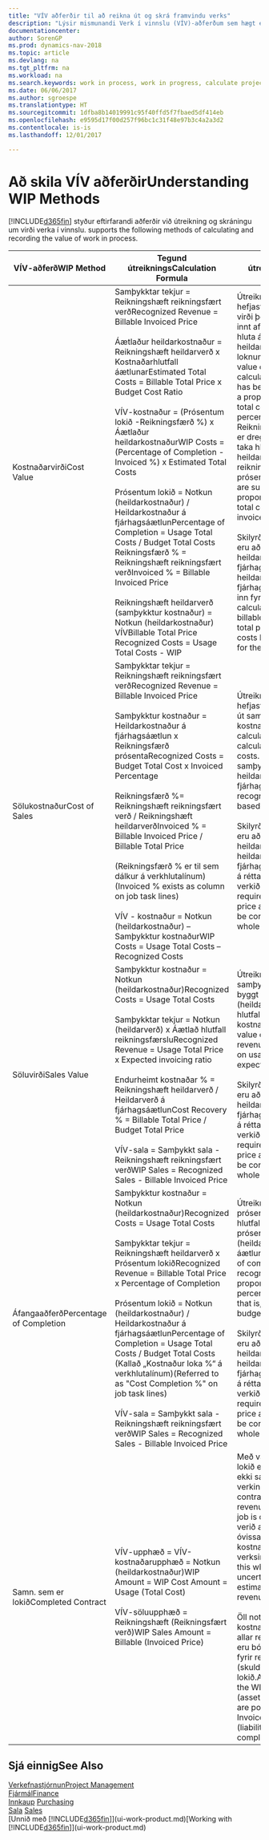 ```yaml
---
title: "VÍV aðferðir til að reikna út og skrá framvindu verks"
description: "Lýsir mismunandi Verk í vinnslu (VÍV)-aðferðum sem hægt er að nota til að bóka, fylgjast með og reikna út fjárhagsupplýsingar fyrir verk sem eru í vinnslu."
documentationcenter: 
author: SorenGP
ms.prod: dynamics-nav-2018
ms.topic: article
ms.devlang: na
ms.tgt_pltfrm: na
ms.workload: na
ms.search.keywords: work in process, work in progress, calculate project WIP
ms.date: 06/06/2017
ms.author: sgroespe
ms.translationtype: HT
ms.sourcegitcommit: 1dfba8b14019991c95f40ffd5f7fbaed5df414eb
ms.openlocfilehash: e9595d17f00d257f96bc1c31f48e97b3c4a2a3d2
ms.contentlocale: is-is
ms.lasthandoff: 12/01/2017

---
```

# <a name="understanding-wip-methods"></a><span data-ttu-id="fe622-103">Að skila VÍV aðferðir</span><span class="sxs-lookup"><span data-stu-id="fe622-103">Understanding WIP Methods</span></span>
[!INCLUDE[d365fin](includes/d365fin_md.md)]<span data-ttu-id="fe622-104"> styður eftirfarandi aðferðir við útreikning og skráningu um virði verka í vinnslu.</span><span class="sxs-lookup"><span data-stu-id="fe622-104"> supports the following methods of calculating and recording the value of work in process.</span></span>

| <span data-ttu-id="fe622-105">VÍV-aðferð</span><span class="sxs-lookup"><span data-stu-id="fe622-105">WIP Method</span></span> | <span data-ttu-id="fe622-106">Tegund útreiknings</span><span class="sxs-lookup"><span data-stu-id="fe622-106">Calculation Formula</span></span> | <span data-ttu-id="fe622-107">Lýsing útreiknings</span><span class="sxs-lookup"><span data-stu-id="fe622-107">Calculation Description</span></span> |
| --- | --- | --- |
| <span data-ttu-id="fe622-108">Kostnaðarvirði</span><span class="sxs-lookup"><span data-stu-id="fe622-108">Cost Value</span></span> |<span data-ttu-id="fe622-109">Samþykktar tekjur = Reikningshæft reikningsfært verð</span><span class="sxs-lookup"><span data-stu-id="fe622-109">Recognized Revenue = Billable Invoiced Price</span></span><br /><br /> <span data-ttu-id="fe622-110">Áætlaður heildarkostnaður = Reikningshæft heildarverð x Kostnaðarhlutfall áætlunar</span><span class="sxs-lookup"><span data-stu-id="fe622-110">Estimated Total Costs = Billable Total Price x Budget Cost Ratio</span></span><br /><br /> <span data-ttu-id="fe622-111">VÍV-kostnaður = (Prósentum lokið -Reikningsfærð %) x Áætlaður heildarkostnaður</span><span class="sxs-lookup"><span data-stu-id="fe622-111">WIP Costs = (Percentage of Completion - Invoiced %) x Estimated Total Costs</span></span><br /><br /> <span data-ttu-id="fe622-112">Prósentum lokið = Notkun (heildarkostnaður) / Heildarkostnaður á fjárhagsáætlun</span><span class="sxs-lookup"><span data-stu-id="fe622-112">Percentage of Completion = Usage Total Costs / Budget Total Costs</span></span><br /> <span data-ttu-id="fe622-113">Reikningsfærð % = Reikningshæft reikningsfært verð</span><span class="sxs-lookup"><span data-stu-id="fe622-113">Invoiced % = Billable Invoiced Price</span></span><br /><br /> <span data-ttu-id="fe622-114">Reikningshæft heildarverð (samþykktur kostnaður) = Notkun (heildarkostnaður) VÍV</span><span class="sxs-lookup"><span data-stu-id="fe622-114">Billable Total Price Recognized Costs = Usage Total Costs - WIP</span></span> |<span data-ttu-id="fe622-115">Útreikningar á kostnaðarvirði hefjast á því að reiknað er virði þess sem hefur verið innt af hendi með því að taka hluta áætlaðs heildarkostnaðar byggt á loknum prósentum.</span><span class="sxs-lookup"><span data-stu-id="fe622-115">Cost value calculations start by calculating the value of what has been provided by taking a proportion of the estimated total costs based on percentage of completion.</span></span> <span data-ttu-id="fe622-116">Reikningsfærður kostnaður er dreginn frá með því að taka hluta áætlaðs heildarkostnaðar byggt á reikningsfærðu prósentunni.</span><span class="sxs-lookup"><span data-stu-id="fe622-116">Invoiced costs are subtracted by taking a proportion of the estimated total costs based on the invoiced percentage.</span></span><br /><br /> <span data-ttu-id="fe622-117">Skilyrði fyrir útreikningnum eru að reikningshæft heildarverð, heildarverð á fjárhagsáætlun og heildarkostnaður á fjárhagsáætlun sé rétt færður inn fyrir verkið í heild.</span><span class="sxs-lookup"><span data-stu-id="fe622-117">This calculation requires that the billable total price, budget total price, and budget total costs be correctly entered for the whole job.</span></span> |
| <span data-ttu-id="fe622-118">Sölukostnaður</span><span class="sxs-lookup"><span data-stu-id="fe622-118">Cost of Sales</span></span> |<span data-ttu-id="fe622-119">Samþykktar tekjur = Reikningshæft reikningsfært verð</span><span class="sxs-lookup"><span data-stu-id="fe622-119">Recognized Revenue = Billable Invoiced Price</span></span><br /><br /> <span data-ttu-id="fe622-120">Samþykktur kostnaður = Heildarkostnaður á fjárhagsáætlun x Reikningsfærð prósenta</span><span class="sxs-lookup"><span data-stu-id="fe622-120">Recognized Costs = Budget Total Cost x Invoiced Percentage</span></span><br /><br /> <span data-ttu-id="fe622-121">Reikningsfærð %= Reikningshæft reikningsfært verð / Reikningshæft heildarverð</span><span class="sxs-lookup"><span data-stu-id="fe622-121">Invoiced % = Billable Invoiced Price / Billable Total Price</span></span><br /><br /> <span data-ttu-id="fe622-122">(Reikningsfærð % er til sem dálkur á verkhlutalínum)</span><span class="sxs-lookup"><span data-stu-id="fe622-122">(Invoiced % exists as column on job task lines)</span></span><br /><br /> <span data-ttu-id="fe622-123">VÍV - kostnaður = Notkun (heildarkostnaður) – Samþykktur kostnaður</span><span class="sxs-lookup"><span data-stu-id="fe622-123">WIP Costs = Usage Total Costs – Recognized Costs</span></span> |<span data-ttu-id="fe622-124">Útreikningar á sölukostnaði hefjast á því að reiknaður er út samþykktur kostnaður.</span><span class="sxs-lookup"><span data-stu-id="fe622-124">Cost of sales calculations begin by calculating the recognized costs.</span></span> <span data-ttu-id="fe622-125">Kostnaður er samþykktur í hlutfalli byggt á heildarkostnaði á fjárhagsáætlun.</span><span class="sxs-lookup"><span data-stu-id="fe622-125">Costs are recognized proportionally based on budget total costs.</span></span><br /><br /> <span data-ttu-id="fe622-126">Skilyrði fyrir útreikningnum eru að reikningshæft heildarverð og heildarkostnaður á fjárhagsáætlun séu færð inn á réttan hátt fyrir allt verkið.</span><span class="sxs-lookup"><span data-stu-id="fe622-126">This calculation requires that the billable total price and budget total costs be correctly entered for the whole job.</span></span> |
| <span data-ttu-id="fe622-127">Söluvirði</span><span class="sxs-lookup"><span data-stu-id="fe622-127">Sales Value</span></span> |<span data-ttu-id="fe622-128">Samþykktur kostnaður = Notkun (heildarkostnaður)</span><span class="sxs-lookup"><span data-stu-id="fe622-128">Recognized Costs = Usage Total Costs</span></span><br /><br /> <span data-ttu-id="fe622-129">Samþykktar tekjur = Notkun (heildarverð) x Áætlað hlutfall reikningsfærslu</span><span class="sxs-lookup"><span data-stu-id="fe622-129">Recognized Revenue = Usage Total Price x Expected invoicing ratio</span></span><br /><br /> <span data-ttu-id="fe622-130">Endurheimt kostnaðar % = Reikningshæft heildarverð / Heildarverð á fjárhagsáætlun</span><span class="sxs-lookup"><span data-stu-id="fe622-130">Cost Recovery % = Billable Total Price / Budget Total Price</span></span><br /><br /> <span data-ttu-id="fe622-131">VÍV-sala = Samþykkt sala - Reikningshæft reikningsfært verð</span><span class="sxs-lookup"><span data-stu-id="fe622-131">WIP Sales = Recognized Sales - Billable Invoiced Price</span></span> |<span data-ttu-id="fe622-132">Útreikningar á söluvirði samþykkja tekjur í hlutfalli byggt á notkun (heildarkostnaði) og áætluðu hlutfalli kostnaðarendurheimtar.</span><span class="sxs-lookup"><span data-stu-id="fe622-132">Sales value calculations recognize revenue proportionally based on usage total costs and the expected cost recovery ratio.</span></span><br /><br /> <span data-ttu-id="fe622-133">Skilyrði fyrir útreikningnum eru að reikningshæft heildarverð og heildarverð á fjárhagsáætlun séu færð inn á réttan hátt fyrir allt verkið.</span><span class="sxs-lookup"><span data-stu-id="fe622-133">This calculation requires that the billable total price and budget total price be correctly entered for the whole job.</span></span> |
| <span data-ttu-id="fe622-134">Áfangaaðferð</span><span class="sxs-lookup"><span data-stu-id="fe622-134">Percentage of Completion</span></span> |<span data-ttu-id="fe622-135">Samþykktur kostnaður = Notkun (heildarkostnaður)</span><span class="sxs-lookup"><span data-stu-id="fe622-135">Recognized Costs = Usage Total Costs</span></span><br /><br /> <span data-ttu-id="fe622-136">Samþykktar tekjur = Reikningshæft heildarverð x Prósentum lokið</span><span class="sxs-lookup"><span data-stu-id="fe622-136">Recognized Revenue = Billable Total Price x Percentage of Completion</span></span><br /><br /> <span data-ttu-id="fe622-137">Prósentum lokið = Notkun (heildarkostnaður) / Heildarkostnaður á fjárhagsáætlun</span><span class="sxs-lookup"><span data-stu-id="fe622-137">Percentage of Completion = Usage Total Costs / Budget Total Costs</span></span><br /> <span data-ttu-id="fe622-138">(Kallað „Kostnaður loka %“ á verkhlutalínum)</span><span class="sxs-lookup"><span data-stu-id="fe622-138">(Referred to as "Cost Completion %" on job task lines)</span></span><br /><br /> <span data-ttu-id="fe622-139">VÍV-sala = Samþykkt sala - Reikningshæft reikningsfært verð</span><span class="sxs-lookup"><span data-stu-id="fe622-139">WIP Sales = Recognized Sales - Billable Invoiced Price</span></span> |<span data-ttu-id="fe622-140">Útreikningar á loknum prósentum samþykkja tekjur í hlutfalli byggt á loknum prósentum, þ.e. notkun (heildarkostnaði) á móti áætlunarkostnaði.</span><span class="sxs-lookup"><span data-stu-id="fe622-140">Percentage of completion calculations recognize revenue proportionally based on the percentage of completion, that is, usage total costs vs. budget costs.</span></span><br /><br /> <span data-ttu-id="fe622-141">Skilyrði fyrir útreikningnum eru að reikningshæft heildarverð og heildarkostnaður á fjárhagsáætlun séu færð inn á réttan hátt fyrir allt verkið.</span><span class="sxs-lookup"><span data-stu-id="fe622-141">This calculation requires that the billable total price and budget total costs be correctly entered for the whole job.</span></span> |
| <span data-ttu-id="fe622-142">Samn. sem er lokið</span><span class="sxs-lookup"><span data-stu-id="fe622-142">Completed Contract</span></span> |<span data-ttu-id="fe622-143">VÍV-upphæð = VÍV-kostnaðarupphæð = Notkun (heildarkostnaður)</span><span class="sxs-lookup"><span data-stu-id="fe622-143">WIP Amount = WIP Cost Amount = Usage (Total Cost)</span></span><br /><br /> <span data-ttu-id="fe622-144">VÍV-söluupphæð = Reikningshæft (Reikningsfært verð)</span><span class="sxs-lookup"><span data-stu-id="fe622-144">WIP Sales Amount = Billable (Invoiced Price)</span></span> |<span data-ttu-id="fe622-145">Með valkostinum Samningi lokið eru tekjur og kostnaður ekki samþykkt fyrr en verkinu er lokið.</span><span class="sxs-lookup"><span data-stu-id="fe622-145">Completed contract does not recognize revenue and costs until the job is complete.</span></span> <span data-ttu-id="fe622-146">Þetta getur verið æskilegt þegar mikil óvissa ríkir um áætlun kostnaðar og tekna verksins.</span><span class="sxs-lookup"><span data-stu-id="fe622-146">You may want to do this when there is high uncertainty around the estimates of costs and revenue for the job.</span></span><br /><br /> <span data-ttu-id="fe622-147">Öll notkun er bókuð í VÍV kostnaðarreikning (eign) og allar reikningsfærðar sölur eru bókaðar í VÍV reikning fyrir reikningsfærðar sölur (skuld) þar til verkinu er lokið.</span><span class="sxs-lookup"><span data-stu-id="fe622-147">All usage is posted to the WIP Costs account (asset) and all invoiced sales are posted to the WIP Invoiced Sales account (liability) until the job is complete.</span></span> |

## <a name="see-also"></a><span data-ttu-id="fe622-148">Sjá einnig</span><span class="sxs-lookup"><span data-stu-id="fe622-148">See Also</span></span>
[<span data-ttu-id="fe622-149">Verkefnastjórnun</span><span class="sxs-lookup"><span data-stu-id="fe622-149">Project Management</span></span>](projects-manage-projects.md)  
[<span data-ttu-id="fe622-150">Fjármál</span><span class="sxs-lookup"><span data-stu-id="fe622-150">Finance</span></span>](finance.md)  
<span data-ttu-id="fe622-151">[Innkaup](purchasing-manage-purchasing.md)       </span><span class="sxs-lookup"><span data-stu-id="fe622-151">[Purchasing](purchasing-manage-purchasing.md)       </span></span>  
<span data-ttu-id="fe622-152">[Sala](sales-manage-sales.md)    </span><span class="sxs-lookup"><span data-stu-id="fe622-152">[Sales](sales-manage-sales.md)    </span></span>  
<span data-ttu-id="fe622-153">[Unnið með [!INCLUDE[d365fin](includes/d365fin_md.md)]](ui-work-product.md)</span><span class="sxs-lookup"><span data-stu-id="fe622-153">[Working with [!INCLUDE[d365fin](includes/d365fin_md.md)]](ui-work-product.md)</span></span>  

